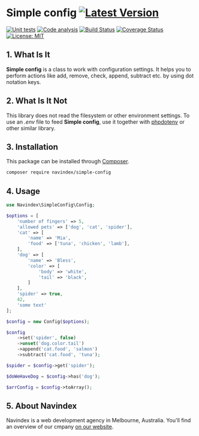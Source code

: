 # Simple config [![Latest Version](https://img.shields.io/github/release/navindex/simple-config?sort=semver&label=version)](https://raw.githubusercontent.com/navindex/simple-config/master/CHANGELOG.md)

[![Unit tests](https://github.com/navindex/simple-config/actions/workflows/test.yml/badge.svg?branch=master)](https://github.com/navindex/simple-config/actions/workflows/test.yml)
[![Code analysis](https://github.com/navindex/simple-config/actions/workflows/analysis.yml/badge.svg)](https://github.com/navindex/simple-config/actions/workflows/analysis.yml)
[![Build Status](https://app.travis-ci.com/navindex/simple-config.svg?branch=master)](https://app.travis-ci.com/navindex/simple-config)
[![Coverage Status](https://coveralls.io/repos/github/navindex/simple-config/badge.svg?branch=master)](https://coveralls.io/github/navindex/simple-config?branch=master)
[![License: MIT](https://img.shields.io/badge/License-MIT-blue)](https://opensource.org/licenses/MIT)

## 1. What Is It

**Simple config** is a class to work with configuration settings. It helps you to perform actions like add, remove, check, append, subtract etc. by using dot notation keys.

## 2. What Is It Not

This library does not read the filesystem or other environment settings. To use an _.env_ file to feed **Simple config**, use it together with [phpdotenv](https://github.com/vlucas/phpdotenv) or other similar library.

## 3. Installation

This package can be installed through [Composer](https://getcomposer.org/).

```bash
composer require navindex/simple-config
```

## 4. Usage

```php
use Navindex\SimpleConfig\Config;

$options = [
    'number of fingers' => 5,
    'allowed pets' => ['dog', 'cat', 'spider'],
    'cat' => [
        'name' => 'Mia',
        'food' => ['tuna', 'chicken', 'lamb'],
    ],
    'dog' => [
        'name' => 'Bless',
        'color' => [
            'body' => 'white',
            'tail' => 'black',
        ]
    ],
    'spider' => true,
    42,
    'some text'
];

$config = new Config($options);

$config
    ->set('spider', false)
    ->unset('dog.color.tail')
    ->append('cat.food', 'salmon')
    ->subtract('cat.food', 'tuna');

$spider = $config->get('spider');

$doWeHaveDog = $config->has('dog');

$arrConfig = $config->toArray();
```

## 5. About Navindex

Navindex is a web development agency in Melbourne, Australia. You'll find an overview of our cmpany [on our website](https://www.navindex.com.au).
